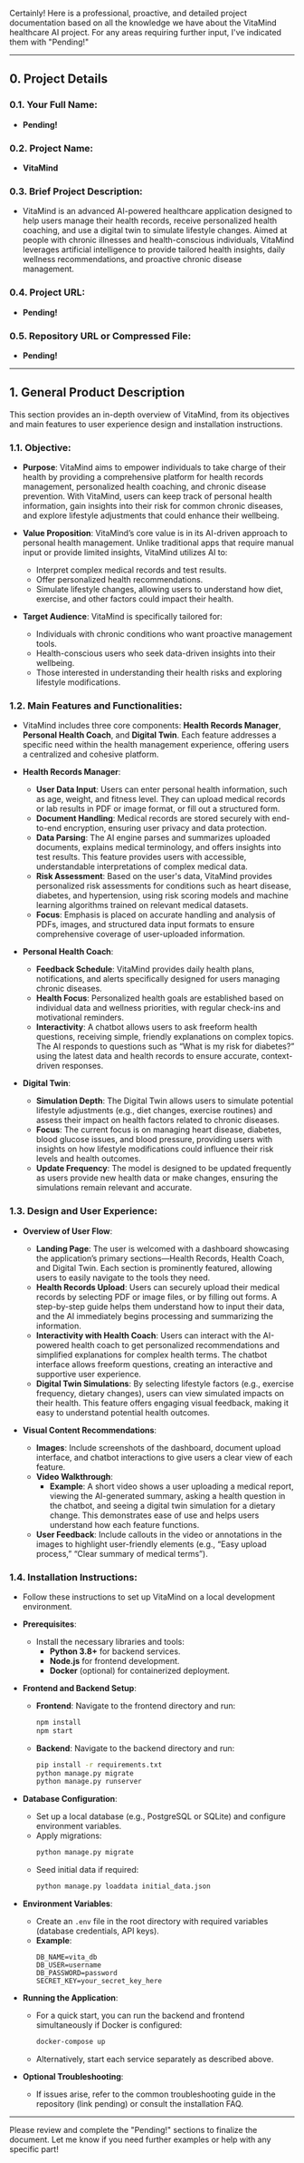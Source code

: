 Certainly! Here is a professional, proactive, and detailed project documentation based on all the knowledge we have about the VitaMind healthcare AI project. For any areas requiring further input, I've indicated them with "Pending!"

---

## 0. Project Details

### **0.1. Your Full Name:**
   - **Pending!**

### **0.2. Project Name:**
   - **VitaMind**

### **0.3. Brief Project Description:**
   - VitaMind is an advanced AI-powered healthcare application designed to help users manage their health records, receive personalized health coaching, and use a digital twin to simulate lifestyle changes. Aimed at people with chronic illnesses and health-conscious individuals, VitaMind leverages artificial intelligence to provide tailored health insights, daily wellness recommendations, and proactive chronic disease management.

### **0.4. Project URL:**
   - **Pending!**

### **0.5. Repository URL or Compressed File:**
   - **Pending!**

---

## 1. General Product Description

This section provides an in-depth overview of VitaMind, from its objectives and main features to user experience design and installation instructions.

### **1.1. Objective:**

   - **Purpose**: VitaMind aims to empower individuals to take charge of their health by providing a comprehensive platform for health records management, personalized health coaching, and chronic disease prevention. With VitaMind, users can keep track of personal health information, gain insights into their risk for common chronic diseases, and explore lifestyle adjustments that could enhance their wellbeing.
   
   - **Value Proposition**: VitaMind’s core value is in its AI-driven approach to personal health management. Unlike traditional apps that require manual input or provide limited insights, VitaMind utilizes AI to:
     - Interpret complex medical records and test results.
     - Offer personalized health recommendations.
     - Simulate lifestyle changes, allowing users to understand how diet, exercise, and other factors could impact their health.
   
   - **Target Audience**: VitaMind is specifically tailored for:
     - Individuals with chronic conditions who want proactive management tools.
     - Health-conscious users who seek data-driven insights into their wellbeing.
     - Those interested in understanding their health risks and exploring lifestyle modifications.

### **1.2. Main Features and Functionalities:**

   - VitaMind includes three core components: **Health Records Manager**, **Personal Health Coach**, and **Digital Twin**. Each feature addresses a specific need within the health management experience, offering users a centralized and cohesive platform.

   - **Health Records Manager**:
     - **User Data Input**: Users can enter personal health information, such as age, weight, and fitness level. They can upload medical records or lab results in PDF or image format, or fill out a structured form.
     - **Document Handling**: Medical records are stored securely with end-to-end encryption, ensuring user privacy and data protection.
     - **Data Parsing**: The AI engine parses and summarizes uploaded documents, explains medical terminology, and offers insights into test results. This feature provides users with accessible, understandable interpretations of complex medical data.
     - **Risk Assessment**: Based on the user's data, VitaMind provides personalized risk assessments for conditions such as heart disease, diabetes, and hypertension, using risk scoring models and machine learning algorithms trained on relevant medical datasets.
     - **Focus**: Emphasis is placed on accurate handling and analysis of PDFs, images, and structured data input formats to ensure comprehensive coverage of user-uploaded information.

   - **Personal Health Coach**:
     - **Feedback Schedule**: VitaMind provides daily health plans, notifications, and alerts specifically designed for users managing chronic diseases.
     - **Health Focus**: Personalized health goals are established based on individual data and wellness priorities, with regular check-ins and motivational reminders.
     - **Interactivity**: A chatbot allows users to ask freeform health questions, receiving simple, friendly explanations on complex topics. The AI responds to questions such as “What is my risk for diabetes?” using the latest data and health records to ensure accurate, context-driven responses.

   - **Digital Twin**:
     - **Simulation Depth**: The Digital Twin allows users to simulate potential lifestyle adjustments (e.g., diet changes, exercise routines) and assess their impact on health factors related to chronic diseases.
     - **Focus**: The current focus is on managing heart disease, diabetes, blood glucose issues, and blood pressure, providing users with insights on how lifestyle modifications could influence their risk levels and health outcomes.
     - **Update Frequency**: The model is designed to be updated frequently as users provide new health data or make changes, ensuring the simulations remain relevant and accurate.

### **1.3. Design and User Experience:**

   - **Overview of User Flow**:
     - **Landing Page**: The user is welcomed with a dashboard showcasing the application’s primary sections—Health Records, Health Coach, and Digital Twin. Each section is prominently featured, allowing users to easily navigate to the tools they need.
     - **Health Records Upload**: Users can securely upload their medical records by selecting PDF or image files, or by filling out forms. A step-by-step guide helps them understand how to input their data, and the AI immediately begins processing and summarizing the information.
     - **Interactivity with Health Coach**: Users can interact with the AI-powered health coach to get personalized recommendations and simplified explanations for complex health terms. The chatbot interface allows freeform questions, creating an interactive and supportive user experience.
     - **Digital Twin Simulations**: By selecting lifestyle factors (e.g., exercise frequency, dietary changes), users can view simulated impacts on their health. This feature offers engaging visual feedback, making it easy to understand potential health outcomes.

   - **Visual Content Recommendations**:
     - **Images**: Include screenshots of the dashboard, document upload interface, and chatbot interactions to give users a clear view of each feature.
     - **Video Walkthrough**:
       - **Example**: A short video shows a user uploading a medical report, viewing the AI-generated summary, asking a health question in the chatbot, and seeing a digital twin simulation for a dietary change. This demonstrates ease of use and helps users understand how each feature functions.
     - **User Feedback**: Include callouts in the video or annotations in the images to highlight user-friendly elements (e.g., “Easy upload process,” “Clear summary of medical terms”).

### **1.4. Installation Instructions:**

   - Follow these instructions to set up VitaMind on a local development environment.

   - **Prerequisites**:
     - Install the necessary libraries and tools:
       - **Python 3.8+** for backend services.
       - **Node.js** for frontend development.
       - **Docker** (optional) for containerized deployment.
   
   - **Frontend and Backend Setup**:
     - **Frontend**: Navigate to the frontend directory and run:
       ```bash
       npm install
       npm start
       ```
     - **Backend**: Navigate to the backend directory and run:
       ```bash
       pip install -r requirements.txt
       python manage.py migrate
       python manage.py runserver
       ```
   
   - **Database Configuration**:
     - Set up a local database (e.g., PostgreSQL or SQLite) and configure environment variables.
     - Apply migrations:
       ```bash
       python manage.py migrate
       ```
     - Seed initial data if required:
       ```bash
       python manage.py loaddata initial_data.json
       ```
   
   - **Environment Variables**:
     - Create an `.env` file in the root directory with required variables (database credentials, API keys).
     - **Example**:
       ```plaintext
       DB_NAME=vita_db
       DB_USER=username
       DB_PASSWORD=password
       SECRET_KEY=your_secret_key_here
       ```
   
   - **Running the Application**:
     - For a quick start, you can run the backend and frontend simultaneously if Docker is configured:
       ```bash
       docker-compose up
       ```
     - Alternatively, start each service separately as described above.

   - **Optional Troubleshooting**:
     - If issues arise, refer to the common troubleshooting guide in the repository (link pending) or consult the installation FAQ.

---

Please review and complete the "Pending!" sections to finalize the document. Let me know if you need further examples or help with any specific part!